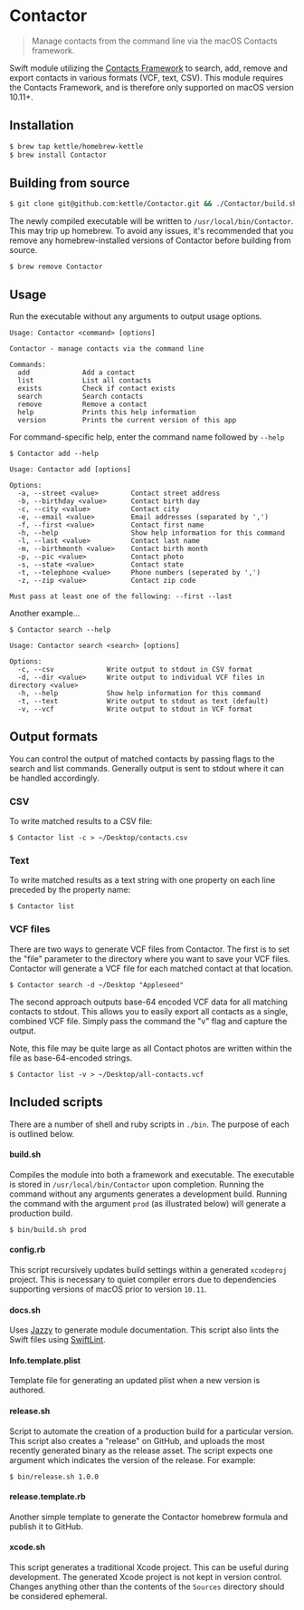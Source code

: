 # Contactor
> Manage contacts from the command line via the macOS Contacts framework.

Swift module utilizing the [Contacts Framework](https://developer.apple.com/documentation/contacts) to search, add, remove and export contacts in various formats (VCF, text, CSV).
This module requires the Contacts Framework, and is therefore only supported on macOS version 10.11+.

## Installation
```sh
$ brew tap kettle/homebrew-kettle
$ brew install Contactor
```

## Building from source
```sh
$ git clone git@github.com:kettle/Contactor.git && ./Contactor/build.sh prod
```

The newly compiled executable will be written to `/usr/local/bin/Contactor`.
This may trip up homebrew.
To avoid any issues, it's recommended that you remove any homebrew-installed versions of Contactor before building from source.

```
$ brew remove Contactor
```


## Usage
Run the executable without any arguments to output usage options.

```
Usage: Contactor <command> [options]

Contactor - manage contacts via the command line

Commands:
  add             Add a contact
  list            List all contacts
  exists          Check if contact exists
  search          Search contacts
  remove          Remove a contact
  help            Prints this help information
  version         Prints the current version of this app
```

For command-specific help, enter the command name followed by `--help`

```
$ Contactor add --help

Usage: Contactor add [options]

Options:
  -a, --street <value>        Contact street address
  -b, --birthday <value>      Contact birth day
  -c, --city <value>          Contact city
  -e, --email <value>         Email addresses (separated by ',')
  -f, --first <value>         Contact first name
  -h, --help                  Show help information for this command
  -l, --last <value>          Contact last name
  -m, --birthmonth <value>    Contact birth month
  -p, --pic <value>           Contact photo
  -s, --state <value>         Contact state
  -t, --telephone <value>     Phone numbers (seperated by ',')
  -z, --zip <value>           Contact zip code

Must pass at least one of the following: --first --last
```

Another example...

```
$ Contactor search --help

Usage: Contactor search <search> [options]

Options:
  -c, --csv             Write output to stdout in CSV format
  -d, --dir <value>     Write output to individual VCF files in directory <value>
  -h, --help            Show help information for this command
  -t, --text            Write output to stdout as text (default)
  -v, --vcf             Write output to stdout in VCF format
```

## Output formats
You can control the output of matched contacts by passing flags to the search and list commands.
Generally output is sent to stdout where it can be handled accordingly.

### CSV
To write matched results to a CSV file:

```
$ Contactor list -c > ~/Desktop/contacts.csv
```

### Text
To write matched results as a text string with one property on each line preceded by the property name:

```
$ Contactor list
```

### VCF files
There are two ways to generate VCF files from Contactor.
The first is to set the "file" parameter to the directory where you want to save your VCF files.
Contactor will generate a VCF file for each matched contact at that location.

```
$ Contactor search -d ~/Desktop "Appleseed"
```

The second approach outputs base-64 encoded VCF data for all matching contacts to stdout.
This allows you to easily export all contacts as a single, combined VCF file.
Simply pass the command the "v" flag and capture the output.

Note, this file may be quite large as all Contact photos are written within the file as base-64-encoded strings.

```
$ Contactor list -v > ~/Desktop/all-contacts.vcf
```

## Included scripts
There are a number of shell and ruby scripts in `./bin`.
The purpose of each is outlined below.

#### build.sh
Compiles the module into both a framework and executable.
The executable is stored in `/usr/local/bin/Contactor` upon completion.
Running the command without any arguments generates a development build.
Running the command with the argument `prod` (as illustrated below) will generate a production build.

```
$ bin/build.sh prod
```

#### config.rb
This script recursively updates build settings within a generated `xcodeproj` project.
This is necessary to quiet compiler errors due to dependencies supporting versions of macOS prior to version `10.11`.

#### docs.sh
Uses [Jazzy](https://github.com/realm/jazzy) to generate module documentation.
This script also lints the Swift files using [SwiftLint](https://github.com/realm/SwiftLint).

#### Info.template.plist
Template file for generating an updated plist when a new version is authored.

#### release.sh
Script to automate the creation of a production build for a particular version.
This script also creates a "release" on GitHub, and uploads the most recently generated binary as the release asset.
The script expects one argument which indicates the version of the release.
For example:

```
$ bin/release.sh 1.0.0
```

#### release.template.rb
Another simple template to generate the Contactor homebrew formula and publish it to GitHub.

#### xcode.sh
This script generates a traditional Xcode project.
This can be useful during development.
The generated Xcode project is not kept in version control.
Changes anything other than the contents of the `Sources` directory should be considered ephemeral.
